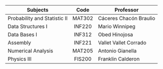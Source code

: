 | Subjects                      | Code   | Professor              |
| ----------------------------- |:------:| ---------------------- |
| Probability and Statistic II  | MAT302 | Cáceres Chacón Braulio |
| Data Structures I             | INF220 | Mario Winnipeg         |
| Data Bases I                  | INF312 | Obed Hinojosa          |
| Assembly                      | INF221 | Vallet Vallet Corrado  |
| Numerical Analysis            | MAT205 | Antonio Gianella       |
| Physics III                   | FIS200 | Franklin Calderon      |
